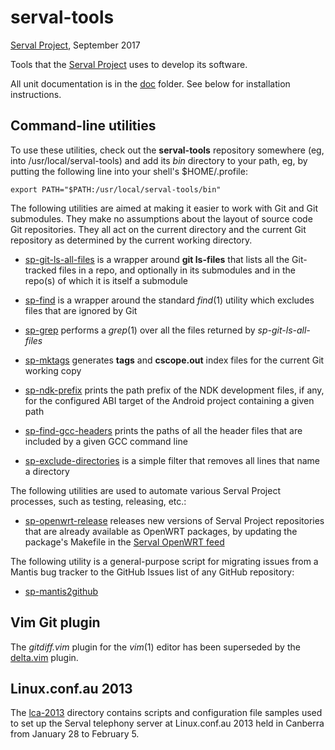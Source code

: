 serval-tools
============
[Serval Project][], September 2017

Tools that the [Serval Project][] uses to develop its software.

All unit documentation is in the [doc](doc/) folder.  See below for
installation instructions.

Command-line utilities
----------------------

To use these utilities, check out the **serval-tools** repository somewhere
(eg, into /usr/local/serval-tools) and add its *bin* directory to your path,
eg, by putting the following line into your shell's $HOME/.profile:

    export PATH="$PATH:/usr/local/serval-tools/bin"

The following utilities are aimed at making it easier to work with Git and Git
submodules.  They make no assumptions about the layout of source code Git
repositories.  They all act on the current directory and the current Git
repository as determined by the current working directory.

* [sp-git-ls-all-files](doc/sp-git-ls-all-files.md) is a wrapper around **git
  ls-files** that lists all the Git-tracked files in a repo, and optionally in
  its submodules and in the repo(s) of which it is itself a submodule

* [sp-find](doc/sp-find.md) is a wrapper around the standard *find*(1) utility
  which excludes files that are ignored by Git

* [sp-grep](doc/sp-grep.md) performs a *grep*(1) over all the files returned
  by *sp-git-ls-all-files*

* [sp-mktags](doc/sp-mktags.md) generates **tags** and **cscope.out** index
  files for the current Git working copy

* [sp-ndk-prefix](doc/sp-ndk-prefix.md) prints the path prefix of the NDK
  development files, if any, for the configured ABI target of the Android
  project containing a given path

* [sp-find-gcc-headers](doc/sp-find-gcc-headers.md) prints the paths of all the
  header files that are included by a given GCC command line

* [sp-exclude-directories](doc/sp-exclude-directories.md) is a simple filter
  that removes all lines that name a directory

The following utilities are used to automate various Serval Project processes,
such as testing, releasing, etc.:

* [sp-openwrt-release](doc/sp-openwrt-release.md) releases new versions of
  Serval Project repositories that are already available as OpenWRT packages,
  by updating the package's Makefile in the [Serval OpenWRT feed][]

The following utility is a general-purpose script for migrating issues from a
Mantis bug tracker to the GitHub Issues list of any GitHub repository:

* [sp-mantis2github](doc/sp-mantis2github.md)

Vim Git plugin
--------------

The *gitdiff.vim* plugin for the *vim*(1) editor has been superseded by the
[delta.vim](https://github.com/quixotique/vim-delta) plugin.

Linux.conf.au 2013
------------------

The [lca-2013](./lca-2013) directory contains scripts and configuration file
samples used to set up the Serval telephony server at Linux.conf.au 2013 held
in Canberra from January 28 to February 5.


[Serval Project]: http://www.servalproject.org
[Serval OpenWRT feed]: https://github.com/servalproject/openwrt-packages
